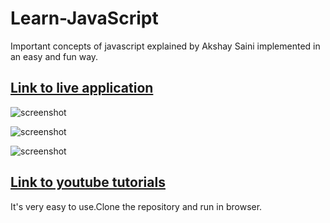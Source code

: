 # Learn-JavaScript 

Important concepts of javascript explained by Akshay Saini implemented in an easy and fun way.

## [Link to live application](https://ankitsaxena21.github.io/Learn-JavaScript-Project/)

![screenshot](https://github.com/ankitsaxena21/Learn-JavaScript-Project/blob/master/Sreenshots/Screenshot_2020-05-02%20Learn%20JavaScript.png)

![screenshot](https://github.com/ankitsaxena21/Learn-JavaScript-Project/blob/master/Sreenshots/Screenshot_2020%20Learn%20JavaScript.png)

![screenshot](https://github.com/ankitsaxena21/Learn-JavaScript-Project/blob/master/Sreenshots/Screenshot_2020-05-02%20Learn%20JavaScript(1).png)

## [Link to youtube tutorials](https://www.youtube.com/watch?v=aVSf0b1jVKk&list=PLlasXeu85E9eLVlWFs-nz5PKXJU4f7Fks&index=6)

It's very easy to use.Clone the repository and run in browser.
